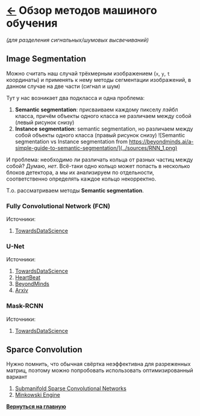 # [←](Home.md) Обзор методов машиного обучения
*(для разделения сигнальных/шумовых высвечиваний)*

## Image Segmentation
Можно считать наш случай трёхмерным изображением (`x`, `y`, `t` координаты) и применять к нему методы сегментации изображений, в данном случае на две части (сигнал и шум)

Тут у нас возникает два подкласса и одна проблема:
1. **Semantic segmentation**: присваиваем каждому пикселу лэйбл класса, причём объекты одного класса не различаем между собой (левый рисунок снизу)
1. **Instance segmentation**: semantic segmentation, но различаем между собой объекты одного класса (правый рисунок снизу)
![Semantic segmentation vs Instance segmentation from https://beyondminds.ai/a-simple-guide-to-semantic-segmentation/](../sources/RNN_1.png)

И проблема: необходимо ли различать кольца от разных частиц между собой?
Думаю, *нет*.
Всё-таки одно кольцо может попасть в несколько блоков детектора, а мы их анализируем по отдельности, соответственно определять каждое кольцо некорректно.

Т.о. рассматриваем методы **Semantic segmentation**.

### Fully Convolutional Network (FCN)

Источники:
1. [TowardsDataScience](https://towardsdatascience.com/semantic-segmentation-popular-architectures-dff0a75f39d0)

### U-Net

Источники:
1. [TowardsDataScience](https://towardsdatascience.com/semantic-segmentation-popular-architectures-dff0a75f39d0)
1. [HeartBeat](https://heartbeat.fritz.ai/a-2019-guide-to-semantic-segmentation-ca8242f5a7fc)
1. [BeyondMinds](https://beyondminds.ai/a-simple-guide-to-semantic-segmentation/)
1. [Arxiv](https://arxiv.org/abs/1505.04597)

### Mask-RCNN

Источники:
1. [TowardsDataScience](https://towardsdatascience.com/semantic-segmentation-popular-architectures-dff0a75f39d0)


## Sparce Convolution
Нужно помнить, что обычная свёртка неэффективна для разреженных матриц, поэтому можно попробовать использовать оптимизированный вариант
1. [Submanifold Sparse Convolutional Networks](https://github.com/facebookresearch/SparseConvNet)
1. [Minkowski Engine](https://github.com/NVIDIA/MinkowskiEngine)

[**Вернуться на главную**](Home.md)